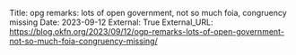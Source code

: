 Title: opg remarks: lots of open government, not so much foia, congruency missing
Date: 2023-09-12
External: True
External_URL: https://blog.okfn.org/2023/09/12/ogp-remarks-lots-of-open-government-not-so-much-foia-congruency-missing/
